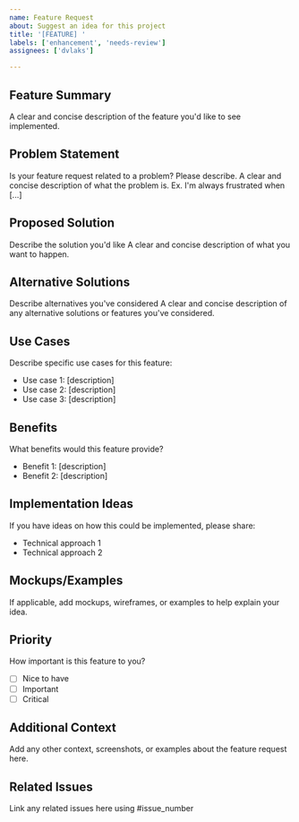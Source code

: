 ```yaml
---
name: Feature Request
about: Suggest an idea for this project
title: '[FEATURE] '
labels: ['enhancement', 'needs-review']
assignees: ['dvlaks']

---
```


## Feature Summary
A clear and concise description of the feature you'd like to see implemented.

## Problem Statement
Is your feature request related to a problem? Please describe.
A clear and concise description of what the problem is. Ex. I'm always frustrated when [...]

## Proposed Solution
Describe the solution you'd like
A clear and concise description of what you want to happen.

## Alternative Solutions
Describe alternatives you've considered
A clear and concise description of any alternative solutions or features you've considered.

## Use Cases
Describe specific use cases for this feature:
- Use case 1: [description]
- Use case 2: [description]
- Use case 3: [description]

## Benefits
What benefits would this feature provide?
- Benefit 1: [description]
- Benefit 2: [description]

## Implementation Ideas
If you have ideas on how this could be implemented, please share:
- Technical approach 1
- Technical approach 2

## Mockups/Examples
If applicable, add mockups, wireframes, or examples to help explain your idea.

## Priority
How important is this feature to you?
- [ ] Nice to have
- [ ] Important
- [ ] Critical

## Additional Context
Add any other context, screenshots, or examples about the feature request here.

## Related Issues
Link any related issues here using #issue_number
